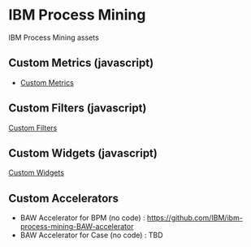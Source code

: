 # IBM Process Mining
IBM Process Mining assets

## Custom Metrics (javascript)
- [Custom Metrics](./Custom%20Metrics/)
## Custom Filters (javascript)
 [Custom Filters](./Custom%20Filters/)
## Custom Widgets (javascript)
 [Custom Widgets](./Custom%20Widgets/)

## Custom Accelerators
- BAW Accelerator for BPM (no code) : https://github.com/IBM/ibm-process-mining-BAW-accelerator
- BAW Accelerator for Case (no code) : TBD